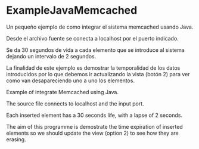 # ExampleJavaMemcached

Un pequeño ejemplo de como integrar el sistema memcached usando Java.

Desde el archivo fuente se conecta a localhost por el puerto indicado.

Se da 30 segundos de vida a cada elemento que se introduce al sistema dejando un intervalo de 2 segundos.

La finalidad de este ejemplo es demostrar la temporalidad de los datos introducidos por lo que debemos ir actualizando la vista (botón 2) para ver como van desapareciendo uno a uno los elementos.  


Example of integrate Memcached using Java.

The source file connects to localhost and the input port.

Each inserted element has a 30 seconds life, with a lapse of 2 seconds.

The aim of this programme is demostrate the time expiration of inserted elements  so we should update the view (option 2) to see how they are erasing.
